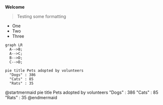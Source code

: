 
**Welcome**

> Testing some formatting

- One
- Two
- Three





```mermaid!
graph LR
  A-->B;
  A-->C;
  B-->D;
  C-->D;
```

```mermaid!
pie title Pets adopted by volunteers
  "Dogs" : 386
  "Cats" : 85
  "Rats" : 35
```

@startmermaid
pie title Pets adopted by volunteers
  "Dogs" : 386
  "Cats" : 85
  "Rats" : 35
@endmermaid

